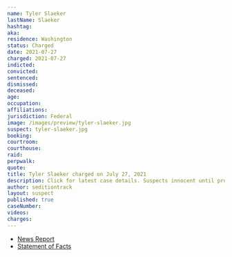```yaml
---
name: Tyler Slaeker
lastName: Slaeker
hashtag:
aka:
residence: Washington
status: Charged
date: 2021-07-27
charged: 2021-07-27
indicted:
convicted:
sentenced:
dismissed:
deceased:
age:
occupation:
affiliations:
jurisdiction: Federal
image: /images/preview/tyler-slaeker.jpg
suspect: tyler-slaeker.jpg
booking:
courtroom:
courthouse:
raid:
perpwalk:
quote:
title: Tyler Slaeker charged on July 27, 2021
description: Click for latest case details. Suspects innocent until proven guilty.
author: seditiontrack
layout: suspect
published: true
caseNumber:
videos:
charges:
---
```

- [News Report](https://www.insider.com/capitol-rioter-arrested-after-mother-posted-his-pictures-on-facebook-2021-8)
- [Statement of Facts](https://extremism.gwu.edu/sites/g/files/zaxdzs2191/f/Tyler%20Slaeker%20Affidavit%20in%20Support%20of%20Application%20for%20Arrest%20Warrant.pdf)
